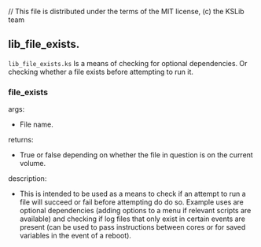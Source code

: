 // This file is distributed under the terms of the MIT license, (c) the KSLib team

## lib_file_exists.

``lib_file_exists.ks`` Is a means of checking for optional dependencies. Or checking whether a file exists before attempting to run it. 


### file_exists

args:
  * File name.
  
returns:
  * True or false depending on whether the file in question is on the current volume.
  
description:
  * This is intended to be used as a means to check if an attempt to run a file will succeed or fail before attempting do do so. Example uses are optional dependencies (adding options to a menu if relevant scripts are available) and checking if log files that only exist in certain events are present (can be used to pass instructions between cores or for saved variables in the event of a reboot). 
